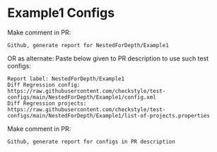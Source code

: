 # Example1 Configs
Make comment in PR:
```
Github, generate report for NestedForDepth/Example1
```
OR as alternate:
Paste below given to PR description to use such test configs:
```
Report label: NestedForDepth/Example1
Diff Regression config: https://raw.githubusercontent.com/checkstyle/test-configs/main/NestedForDepth/Example1/config.xml
Diff Regression projects: https://raw.githubusercontent.com/checkstyle/test-configs/main/NestedForDepth/Example1/list-of-projects.properties
```
Make comment in PR:
```
Github, generate report for configs in PR description
```
